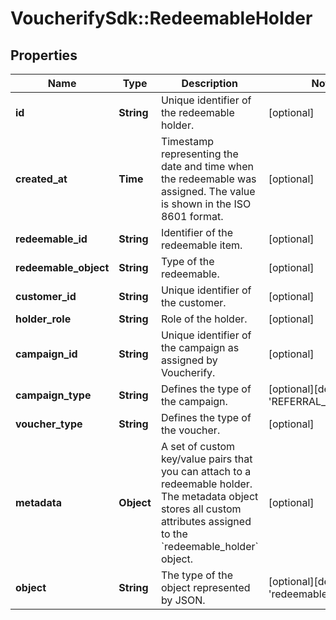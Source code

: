 # VoucherifySdk::RedeemableHolder

## Properties

| Name | Type | Description | Notes |
| ---- | ---- | ----------- | ----- |
| **id** | **String** | Unique identifier of the redeemable holder. | [optional] |
| **created_at** | **Time** | Timestamp representing the date and time when the redeemable was assigned. The value is shown in the ISO 8601 format. | [optional] |
| **redeemable_id** | **String** | Identifier of the redeemable item. | [optional] |
| **redeemable_object** | **String** | Type of the redeemable. | [optional] |
| **customer_id** | **String** | Unique identifier of the customer. | [optional] |
| **holder_role** | **String** | Role of the holder. | [optional] |
| **campaign_id** | **String** | Unique identifier of the campaign as assigned by Voucherify. | [optional] |
| **campaign_type** | **String** | Defines the type of the campaign. | [optional][default to &#39;REFERRAL_PROGRAM&#39;] |
| **voucher_type** | **String** | Defines the type of the voucher. | [optional] |
| **metadata** | **Object** | A set of custom key/value pairs that you can attach to a redeemable holder. The metadata object stores all custom attributes assigned to the &#x60;redeemable_holder&#x60; object. | [optional] |
| **object** | **String** | The type of the object represented by JSON. | [optional][default to &#39;redeemable_holder&#39;] |

